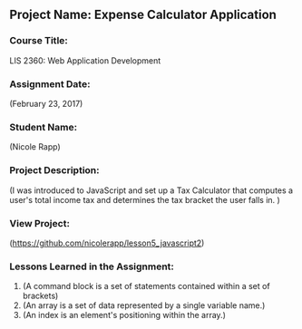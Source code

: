 ## Project Name:  Expense Calculator Application

### Course Title:
LIS 2360:  Web Application Development

### Assignment Date:  
(February 23, 2017)

### Student Name:  
(Nicole Rapp)

### Project Description:
(I was introduced to JavaScript and set up a Tax Calculator that computes a user's total income tax and determines the tax bracket the user falls in. )

### View Project:
(https://github.com/nicolerapp/lesson5_javascript2)

### Lessons Learned in the Assignment:
1. (A command block is a set of statements contained within a set of brackets)
2. (An array is a set of data represented by a single variable name.)
3. (An index is an element's positioning within the array.)
